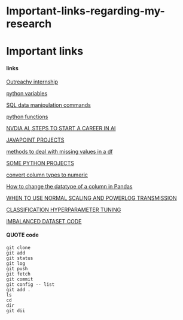 # Important-links-regarding-my-research
# Important links

#### links
 
 [Outreachy internship](https://www.outreachy.org/docs/internship/)
 
[python variables](https://www.w3schools.com/python/python_lists_sort.asp)

[SQL data manipulation commands](https://www.w3schools.com/sql/default.asp)

[python functions](https://www.youtube.com/watch?v=-Bkupx9gX0o)

[NVDIA AI, STEPS TO START A CAREER IN AI](https://www.nvidia.com/gtc/session-catalog/?search=kate%20kallot&tab.day=20220321&search=kate+kallot#/session/1643150696879001ucMs)

[JAVAPOINT PROJECTS](https://www.javatpoint.com/transport-company-project)

[methods to deal with missing values in a df](https://www.youtube.com/watch?v=fCMrO_VzeL8)


[SOME PYTHON PROJECTS](https://projectgurukul.org/category/python-projects/page/2/)

[convert column types to numeric]( https://www.youtube.com/watch?v=ox_AHkeqNJ0)

[How to change the datatype of a column in Pandas](https://www.youtube.com/watch?v=evKYySLSzyk)

[WHEN TO USE NORMAL SCALING AND POWERLOG TRANSMISSION](https://towardsdatascience.com/how-to-differentiate-between-scaling-normalization-and-log-transformations-69873d365a94)

[CLASSIFICATION HYPERPARAMETER TUNING](https://machinelearningmastery.com/hyperparameters-for-classification-machine-learning-algorithms/)

[IMBALANCED DATASET CODE](https://www.kaggle.com/code/rafjaa/resampling-strategies-for-imbalanced-datasets)


 #### QUOTE code
 
 ```
 git clone
 git add
 git status
 git log
 git push
 git fetch
 git commit
 git config -- list
 git add .
 ls
 cd
 dir
 git dii
